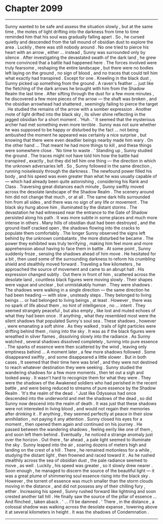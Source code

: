 
# Chapter 2099


---

Sunny wanted to be safe and assess the situation slowly , but at the same time , the motes of light drifting into the darkness from time to time reminded him that his soul was gradually falling apart . So , he cursed quietly and descended from the tall mound of obsidian dust to explore the area . Luckily , there was still nobody around . No one tried to pierce his heart with an arrow , either … instead , Sunny was surrounded only by silence .
After investigating the devastated swath of the dark land , he grew more convinced that a battle had happened here . The forces involved were truly fearsome , reshaping the entire landscape , but there were no bodies left laying on the ground , no sign of blood , and no traces that could tell him what exactly had transpired . Except for one .
Kneeling in the black dust , Sunny picked up something from the ground . A raven's feather … just like the fletching of the dark arrows he brought with him from the Shadow Realm the last time . After sifting through the dust for a few more minutes , he discovered a few more pieces of the arrow — the shaft was broken , and the obsidian arrowhead had shattered , seemingly failing to pierce the target . He studied the remains of the arrow with a somber expression . Another mote of light drifted into the black sky , its silver shine reflecting in the jagged obsidian for a short moment . 'Huh . '
It seemed that the mysterious archer had met something even more terrible . Sunny was not sure whether he was supposed to be happy or disturbed by the fact … not being ambushed the moment he appeared was certainly a nice surprise , but knowing that there were even deadlier beings nearby made him wary . On the other hand …
That meant he had more things to kill , and these things were somewhere close . 'No time to waste . '
Standing up , Sunny studied the ground . The traces might not have told him how the battle had transpired , exactly , but they did tell him one thing — the direction in which the unknown adversaries left .
So , Sunny followed in the same direction , running noiselessly through the darkness . The newfound power filled his body , and his speed was even greater than what he was usually capable of — which had already been quite astonishing , considering his Rank and Class . Traversing great distances each minute , Sunny swiftly moved across the desolate landscape of the Shadow Realm . The scenery around him did not change that much , or at all . The same dark hills surrounded him from all sides , and there was no sign of any life or movement . The black sky hung above him , illuminated by the distant storms .
The devastation he had witnessed near the entrance to the Gate of Shadow persisted along his path . It was more subtle in some places and much more intense in others . Many hills of obsidian dust had been destroyed , and the ground itself cracked open , the shadows flowing into the cracks to populate them comfortably . The longer Sunny observed the signs left behind by the unknown combatants , the more disturbed he became . The power they exhibited was truly terrifying , making him feel more and more apprehension about having to face them in battle . At some point , Sunny suddenly froze , sensing the shadows ahead of him move . He hesitated for a bit , then used some of the surrounding darkness to reform his crumbling shield and stealthily moved forward .
Traveling a few kilometers , he approached the source of movement and came to an abrupt halt . His expression changed subtly . Out there in front of him , scattered across the desolate land , countless black figures were moving slowly . Their shapes were vague and unclear , but unmistakably human . They were shadows .
The shadows were walking in a single direction — the same direction he had been heading — with slow , unsteady steps . They belonged to living beings … or had belonged to living beings , at least . However , there was no spark of life about them , no hint of intelligence , no … intent . They seemed strangely peaceful , but also empty , like lost and muted echoes of what they had been once . If anything , what they resembled most were the silent shadows that populated Sunny's soul sea .
These shadows , however , were emanating a soft shine . As they walked , trails of light particles were drifting behind them , rising into the sky . It was as if the black figures were wreathed in silver flames , dissolving slowly into the radiance .
As Sunny watched , several shadows dissolved completely , turning into pure essence . The sparks of essence were then scattered by the wind , leaving only emptiness behind …
A moment later , a few more shadows followed . Some disappeared swiftly , and some disappeared a little slower . But in both cases , It seemed that their time here was brief , and they were not destined to reach whatever destination they were seeking . Sunny studied the wandering shadows for a few more moments , then let out a sigh and looked away . It wasn't hard to recognize them for what they were . They were the shadows of the Awakened soldiers who had perished in the recent battle , and were being reduced to streams of pure essence by the Shadow Realm .
'It's the realm of the dead . '
Just like Odysseus had once descended into the underworld and met the shadows of the dead , so did Sunny now descend into the realm of death .
It was just that these shadows were not interested in living blood , and would not regain their memories after drinking it . If anything , they seemed perfectly at peace in their slow annihilation , not paying it any attention . Sunny closed his eyes for a moment , then opened them again and continued on his journey . He passed between the wandering shadows , feeling eerily like one of them , and soon left them behind .
Eventually , he noticed a strange anomaly just over the horizon . Out there , far ahead , a pale light seemed to illuminate the sky . Sunny leaped into the air , soaring dozens of meters high and landing on the crest of a hill . There , he remained motionless for a while , studying the distant light , then frowned and raced toward it .
As he rushed stealthily across the sea of obsidian dust , the pale radiance seemed to move , as well . Luckily , his speed was greater , so it slowly drew nearer . Soon enough , he managed to discern the source of the beautiful light — it was a great plume of shimmering soul essence rising into the black sky . However , the torrent of essence was much smaller than the storm clouds moving in the distance , and did not possess any of their chilling fury , either . Increasing his speed , Sunny rushed forward like lightning and soon crested another tall hill . He finally saw the source of the pillar of essence ...
And flinched , taken aback . ' ... I'll be damned . '
There , in the distance , a colossal shadow was walking across the desolate expanse , towering above it at several kilometers in height . It was the shadows of Condemnation .

---

